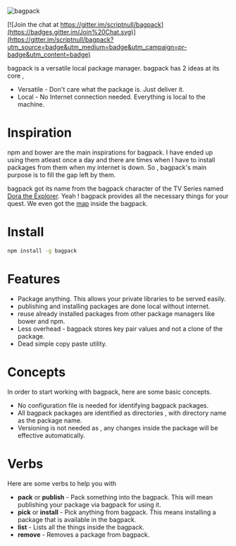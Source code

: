 ![bagpack](https://raw.githubusercontent.com/scriptnull/bagpack/master/logo.png)

[![Join the chat at https://gitter.im/scriptnull/bagpack](https://badges.gitter.im/Join%20Chat.svg)](https://gitter.im/scriptnull/bagpack?utm_source=badge&utm_medium=badge&utm_campaign=pr-badge&utm_content=badge)

bagpack is a versatile local package manager. bagpack has 2 ideas at its core , 
- Versatile - Don't care what the package is. Just deliver it.
- Local - No Internet connection needed. Everything is local to the machine.

# Inspiration
npm and bower are the main inspirations for bagpack. I have ended up using them atleast once a day and there are times when I have to install packages from them when my internet is down. So , bagpack's main purpose is to fill the gap left by them.

bagpack got its name from the  bagpack character of the TV Series named [Dora the Explorer](https://en.wikipedia.org/wiki/Dora_the_Explorer). Yeah ! bagpack provides all the necessary things for your quest. We even got the [map](https://github.com/scriptnull/bagpack/blob/master/bagpack.js#L13) inside the bagpack.

# Install
```bash
npm install -g bagpack
```

# Features
- Package anything. This allows your private libraries to be served easily.
- publishing and installing packages are done local without internet.
- reuse already installed packages from other package managers like bower and npm.
- Less overhead - bagpack stores key pair values and not a clone of the package.
- Dead simple copy paste utility.

# Concepts 
In order to start working with bagpack, here are some basic concepts.
- No configuration file is needed for identifying bagpack packages.
- All bagpack packages are identified as directories , with directory name as the package name.
- Versioning is not needed as , any changes inside the package will be effective automatically. 

# Verbs
Here are some verbs to help you with 
- **pack** or **publish**  - Pack something into the bagpack. This will mean publishing your package via bagpack for using it.
- **pick** or **install** - Pick anything from bagpack. This means installing a package that is available in the bagpack.
- **list** - Lists all the things inside the bagpack.
- **remove** - Removes a package from bagpack.

